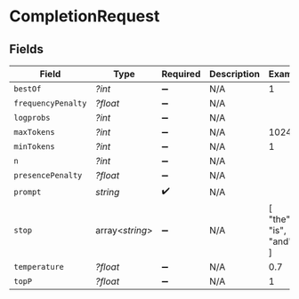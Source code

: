 # CompletionRequest


## Fields

| Field                  | Type                   | Required               | Description            | Example                |
| ---------------------- | ---------------------- | ---------------------- | ---------------------- | ---------------------- |
| `bestOf`               | *?int*                 | :heavy_minus_sign:     | N/A                    | 1                      |
| `frequencyPenalty`     | *?float*               | :heavy_minus_sign:     | N/A                    |                        |
| `logprobs`             | *?int*                 | :heavy_minus_sign:     | N/A                    |                        |
| `maxTokens`            | *?int*                 | :heavy_minus_sign:     | N/A                    | 1024                   |
| `minTokens`            | *?int*                 | :heavy_minus_sign:     | N/A                    | 1                      |
| `n`                    | *?int*                 | :heavy_minus_sign:     | N/A                    |                        |
| `presencePenalty`      | *?float*               | :heavy_minus_sign:     | N/A                    |                        |
| `prompt`               | *string*               | :heavy_check_mark:     | N/A                    |                        |
| `stop`                 | array<*string*>        | :heavy_minus_sign:     | N/A                    | [<br/>"the",<br/>"is",<br/>"and"<br/>] |
| `temperature`          | *?float*               | :heavy_minus_sign:     | N/A                    | 0.7                    |
| `topP`                 | *?float*               | :heavy_minus_sign:     | N/A                    | 1                      |